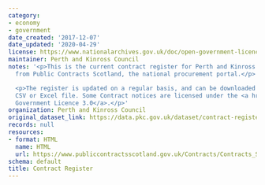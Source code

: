 ```yaml
---
category:
- economy
- government
date_created: '2017-12-07'
date_updated: '2020-04-29'
license: https://www.nationalarchives.gov.uk/doc/open-government-licence/version/3/
maintainer: Perth and Kinross Council
notes: '<p>This is the current contract register for Perth and Kinross Council, pulled
  from Public Contracts Scotland, the national procurement portal.</p>

  <p>The register is updated on a regular basis, and can be downloaded as either a
  CSV or Excel file. Some Contract notices are licensed under the <a href="" title="http://www.nationalarchives.gov.uk/doc/open-government-licence/">Open
  Government Licence 3.0</a>.</p>'
organization: Perth and Kinross Council
original_dataset_link: https://data.pkc.gov.uk/dataset/contract-register
records: null
resources:
- format: HTML
  name: HTML
  url: https://www.publiccontractsscotland.gov.uk/Contracts/Contracts_Search.aspx?AuthID=AA00372
schema: default
title: Contract Register
---
```

